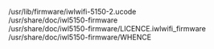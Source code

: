 /usr/lib/firmware/iwlwifi-5150-2.ucode  
/usr/share/doc/iwl5150-firmware  
/usr/share/doc/iwl5150-firmware/LICENCE.iwlwifi\_firmware  
/usr/share/doc/iwl5150-firmware/WHENCE  
